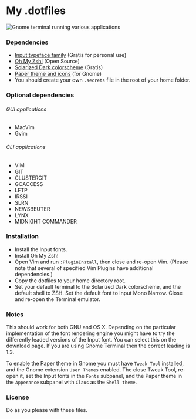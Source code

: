 My .dotfiles
============

![Gnome terminal running various applications](https://rawgithub.com/clauseggers/dotfiles/screenshot.png)

### Dependencies ###
* [Input typeface family](http://input.fontbureau.com/) (Gratis for personal use)
* [Oh My Zsh!](http://ohmyz.sh/) (Open Source)
* [Solarized Dark colorscheme](http://ethanschoonover.com/solarized) (Gratis)
* [Paper theme and icons](http://snwh.org/paper/) (for Gnome)
* You should create your own `.secrets` file in the root of your home folder.

### Optional dependencies ###
###### GUI applications ######
* MacVim
* Gvim

###### CLI applications ######
* VIM
* GIT
* CLUSTERGIT
* GOACCESS
* LFTP
* IRSSI
* SLRN
* NEWSBEUTER
* LYNX
* MIDNIGHT COMMANDER

### Installation ###
* Install the Input fonts.
* Install Oh My Zsh!
* Open Vim and run `:PluginInstall`, then close and re-open Vim. (Please note that several of specified Vim Plugins have additional dependencies.)
* Copy the dotfiles to your home directory root.
* Set your default terminal to the Solarized Dark colorscheme, and the default shell to ZSH. Set the default font to Input Mono Narrow. Close and re-open the Terminal emulator.

### Notes ###
This should work for both GNU and OS X. Depending on the particular implementation of the font rendering engine you might have to try the differently leaded versions of the Input font. You can select this on the download page. If you are using Gnome Terminal then the correct leading is 1.3.

To enable the Paper theme in Gnome you must have `Tweak Tool` installed, and the Gnome extension `User Themes` enabled. The close Tweak Tool, re-open it, set the Input fonts in the `Fonts` subpanel, and the Paper theme in the `Apperance` subpanel with `Claus` as the `Shell theme`.

### License ###
Do as you please with these files.
